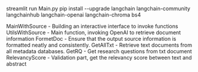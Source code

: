 streamlit run Main.py
pip install --upgrade langchain langchain-community langchainhub langchain-openai langchain-chroma bs4

MainWithSource - Building an interactive interface to invoke functions
UtilsWithSource - Main function, invoking OpenAI to retrieve document information
FormetDoc - Ensure that the output source information is formatted neatly and consistently.
GetAllTxt - Retrieve text documents from all metadata databases.
GetRQ - Get research questions from txt document
RelevancyScore - Validation part, get the relevancy score between text and abstract